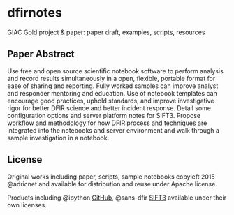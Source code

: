 dfirnotes
=========

GIAC Gold project & paper: paper draft, examples, scripts, resources

Paper Abstract
-------

Use free and open source scientific notebook software to perform analysis and 
record results simultaneously in a open, flexible, portable format for ease of sharing 
and reporting.  Fully worked samples can improve analyst and responder mentoring 
and education. Use of notebook templates can encourage good practices, uphold 
standards, and improve investigative rigor for better DFIR science and better 
incident response. Detail some configuration options and server platform notes for 
SIFT3. Propose workflow and methodology for how DFIR process and techniques 
are integrated into the notebooks and server environment and walk through a 
sample investigation in a notebook. 

License
--------

Original works including paper, scripts, sample notebooks copyleft 2015 @adricnet and available for distribution and reuse under Apache license.

Products including @ipython [GitHub](https://github.com/ipython/ipython), @sans-dfir [SIFT3](https://github.com/sans-dfir/sift-bootstrap) available under their own licenses.
